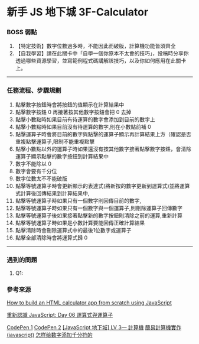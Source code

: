 # 新手 JS 地下城 3F-Calculator

### BOSS 弱點

1. 【特定技術】數字位數過多時，不能因此而破版，計算機功能皆須齊全
2. 【自我學習】請在此關卡中「自學一個你原本不太會的技巧」，投稿時分享你透過哪些資源學習，並寫範例程式碼講解該技巧，以及你如何應用在此關卡上。

---

### 任務流程、步驟規劃
1. 點擊數字按鈕時會將按鈕的值顯示在計算結果中
2. 點擊數字按鈕 0 再接著按其他數字按鈕會把 0 去掉
3. 點擊小數點時如果目前有待運算的數字會添加到目前的數字上
4. 點擊小數點時如果目前沒有待運算的數字,則在小數點前補 0
5. 點擊運算子時會將目前的數字與點擊的運算子顯示再計算結果上方（確認是否重複點擊運算子,限制不能重複點擊
6. 點擊小數點以外的運算子時如果還沒有按其他數字接著點擊數字按鈕，會清除運算子顯示點擊的數字按鈕到計算結果中
7. 數字不能除以 0
8. 數字會要有千分位
9. 數字位數太不不能破版
10. 點擊等號運算子時會更新顯示的表達式(將新按的數字更新到運算式)並將運算式計算後回傳結果到計算結果中,
11. 點擊等號運算子時如果只有一個數字則回傳目前的數字,
12. 點擊等號運算子時如果只有一個數字與一個運算子,則刪除運算子回傳數字
13. 點擊等號運算子後如果接著點擊新的數字按鈕則清除之前的運算,重新計算
14. 點擊等號運算子時如果是小數計算要能回傳正確計算結果
15. 點擊清除時會刪除運算式中的最後1位數字或運算子
16. 點擊全部清除時會將運算式歸 0

---

### 遇到的問題
1. Q1:

### 參考來源

[How to build an HTML calculator app from scratch using JavaScript](https://medium.freecodecamp.org/how-to-build-an-html-calculator-app-from-scratch-using-javascript-4454b8714b98)

[重新認識 JavaScript: Day 06 運算式與運算子](https://ithelp.ithome.com.tw/articles/10191180)

[CodePen 1](https://codepen.io/wilightmoment/pen/rPqwYb?editors=0010)
[CodePen 2](https://codepen.io/anon/pen/JxOLLg)
[[JavaScript 地下城] LV 3— 計算機](https://medium.com/pvt5r486/javascript-%E5%9C%B0%E4%B8%8B%E5%9F%8E-lv-3-%E8%A8%88%E7%AE%97%E6%A9%9F-faa3d7f731e5)
[簡易計算機實作 (javascript)](http://frontend-murmur.logdown.com/posts/291293-simple-calculator-implemented-javascript)
[怎样给数字添加千分符的](https://juejin.im/post/5b026bbb5188256720345bb4)

